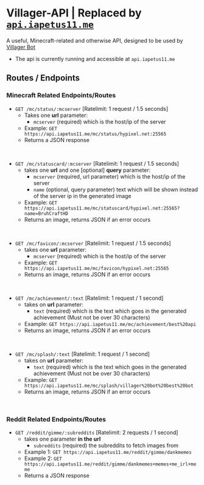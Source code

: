 # Villager-API | Replaced by [`api.iapetus11.me`](https://github.com/Iapetus-11/api.iapetus11.me)
A useful, Minecraft-related and otherwise API, designed to be used by [Villager Bot](https://github.com/Villager-Dev/Villager-Bot)
* The api is currently running and accessible at `api.iapetus11.me`

## Routes / Endpoints
### **Minecraft Related Endpoints/Routes**
* `GET /mc/status/:mcserver` [Ratelimit: 1 request / 1.5 seconds]
  * Takes one **url** parameter:
    * `mcserver` (required) which is the host/ip of the server
  * Example: `GET https://api.iapetus11.me/mc/status/hypixel.net:25565`
  * Returns a JSON response

<br>

* `GET /mc/statuscard/:mcserver` [Ratelimit: 1 request / 1.5 seconds]
  * takes one **url** and one [optional] **query** parameter:
    * `mcserver` (required, url parameter) which is the host/ip of the server
    * `name` (optional, query parameter) text which will be shown instead of the server ip in the generated image
  * Example: `GET https://api.iapetus11.me/mc/statuscard/hypixel.net:25565?name=BruhCraftHD`
  * Returns an image, returns JSON if an error occurs

<br>

* `GET /mc/favicon/:mcserver` [Ratelimit: 1 request / 1.5 seconds]
  * takes one **url** parameter:
    * `mcserver` (required) which is the host/ip of the server
  * Example: `GET https://api.iapetus11.me/mc/favicon/hypixel.net:25565`
  * Returns an image, returns JSON if an error occurs

<br>

* `GET /mc/achievement/:text` [Ratelimit: 1 request / 1 second]
  * takes on **url** parameter:
    * `text` (required) which is the text which goes in the generated achievement (Must not be over 30 characters)
  * Example: `GET https://api.iapetus11.me/mc/achievement/best%20api`
  * Returns an image, returns JSON if an error occurs

<br>

* `GET /mc/splash/:text` [Ratelimit: 1 request / 1 second]
  * takes on **url** parameter:
    * `text` (required) which is the text which goes in the generated achievement (Must not be over 30 characters)
  * Example: `GET https://api.iapetus11.me/mc/splash/villager%20bot%20best%20bot`
  * Returns an image, returns JSON if an error occurs

<br>

### **Reddit Related Endpoints/Routes**
* `GET /reddit/gimme/:subreddits` [Ratelimit: 2 requests / 1 second]
  * takes one parameter **in the url**
    * `subreddits` (required) the subreddits to fetch images from
  * Example 1: `GET https://api.iapetus11.me/reddit/gimme/dankmemes`
  * Example 2: `GET https://api.iapetus11.me/reddit/gimme/dankmemes+memes+me_irl+meme`
  * Returns a JSON response
